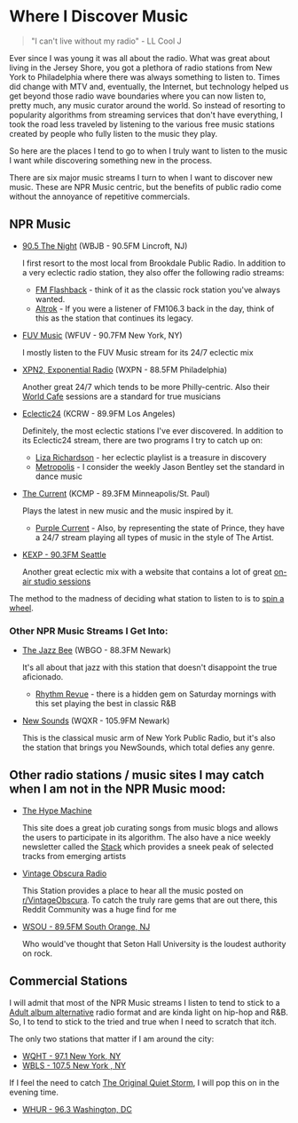 # Where I Discover Music
> "I can't live without my radio" - LL Cool J

Ever since I was young it was all about the radio.  What was great about living in the Jersey Shore, you got a plethora of radio stations from New York to Philadelphia where there was always something to listen to. Times did change with MTV and, eventually, the Internet, but technology helped us get beyond those radio wave boundaries where you can now listen to, pretty much, any music curator around the world. So instead of resorting to popularity algorithms from streaming services that don't have everything, I took the road less traveled by listening to the various free music stations created by people who fully listen to the music they play.

So here are the places I tend to go to when I truly want to listen to the music I want while discovering something new in the process.

There are six major music streams I turn to when I want to discover new music. These are NPR Music centric, but the benefits of public radio come without the annoyance of repetitive commercials.

## NPR Music

* [90.5 The Night](https://90.5thenight.org/) (WBJB - 90.5FM Lincroft, NJ) 
   
  I first resort to the most local from Brookdale Public Radio.  In addition to a very eclectic radio station, they also offer the following radio streams:
  * [FM Flashback](http://fmflashback.org/) - think of it as the classic rock station you've always wanted.
  * [Altrok](http://www.altrok.com/) - If you were a listener of FM106.3 back in the day, think of this as the station that continues its legacy.

* [FUV Music](https://wfuv.org/) (WFUV - 90.7FM New York, NY)

  I mostly listen to the FUV Music stream for its 24/7 eclectic mix


* [XPN2, Exponential Radio](https://xpn.org/) (WXPN - 88.5FM Philadelphia)

  Another great 24/7 which tends to be more Philly-centric. Also their [World Cafe](https://xpn.org/world-cafe) sessions are a standard for true musicians


* [Eclectic24](https://www.kcrw.com/) (KCRW - 89.9FM Los Angeles)

  Definitely, the most eclectic stations I've ever discovered. In addition to its Eclectic24 stream, there are two programs I try to catch up on:
  - [Liza Richardson](https://www.kcrw.com/music/shows/liza-richardson) - her eclectic playlist is a treasure in discovery
  - [Metropolis](https://www.kcrw.com/music/shows/metropolis) - I consider the weekly Jason Bentley set the standard in dance music 


* [The Current](https://www.thecurrent.org/) (KCMP - 89.3FM Minneapolis/St. Paul)

  Plays the latest in new music and the music inspired by it.  
  - [Purple Current](https://www.thecurrent.org/listen/purple-current) - Also, by representing the state of Prince, they have a 24/7 stream playing all types of music in the style of The Artist.


* [KEXP - 90.3FM Seattle](https://www.kexp.org/)

  Another great eclectic mix with a website that contains a lot of great [on-air studio sessions](https://www.kexp.org/sessions/)

The method to the madness of deciding what station to listen to is to [spin a wheel](https://wheeldecide.com/index.php?c1=90.5+The+Night&c2=FUV+Music&c3=XPN2&c4=Eclectic24&c5=The+Current&c6=KEXP&t=What+Radio+Program+Should+I+Listen+To%3F&time=5).

### Other NPR Music Streams I Get Into:

* [The Jazz Bee](https://www.wbgo.org/wbgo-hd2) (WBGO - 88.3FM Newark)

  It's all about that jazz with this station that doesn't disappoint the true aficionado.
  - [Rhythm Revue](https://www.wbgo.org/programs/rhythm-revue) - there is a hidden gem on Saturday mornings with this set playing the best in classic R&B

* [New Sounds](https://www.newsounds.org/) (WQXR - 105.9FM Newark)

  This is the classical music arm of New York Public Radio, but it's also the station that brings you NewSounds, which total defies any genre.

## Other radio stations / music sites I may catch when I am not in the NPR Music mood:

* [The Hype Machine](https://hypem.com/latest)
  
  This site does a great job curating songs from music blogs and allows the users to participate in its algorithm.  The also have a nice weekly newsletter called the [Stack](https://hypem.com/stack) which provides a sneek peak of selected tracks from emerging artists

* [Vintage Obscura Radio](https://vintageobscura.net/)

  This Station provides a place to hear all the music posted on [r/VintageObscura](https://www.reddit.com/r/vintageobscura/). To catch the truly rare gems that are out there, this Reddit Community was a huge find for me

* [WSOU - 89.5FM South Orange, NJ](http://www.wsou.net/)
  
  Who would've thought that Seton Hall University is the loudest authority on rock.

## Commercial Stations

I will admit that most of the NPR Music streams I listen to tend to stick to a [Adult album alternative](https://en.wikipedia.org/wiki/Adult_album_alternative) radio format and are kinda light on hip-hop and R&B.  So, I to tend to stick to the tried and true when I need to scratch that itch.

The only two stations that matter if I am around the city:
* [WQHT - 97.1 New York, NY](https://www.hot97.com/)
* [WBLS - 107.5 New York , NY](https://www.wbls.com/)

If I feel the need to catch [The Original Quiet Storm](http://whur.com/shows/the-original-quiet-storm/), I will pop this on in the evening time.
* [WHUR - 96.3 Washington, DC](http://whur.com/)
